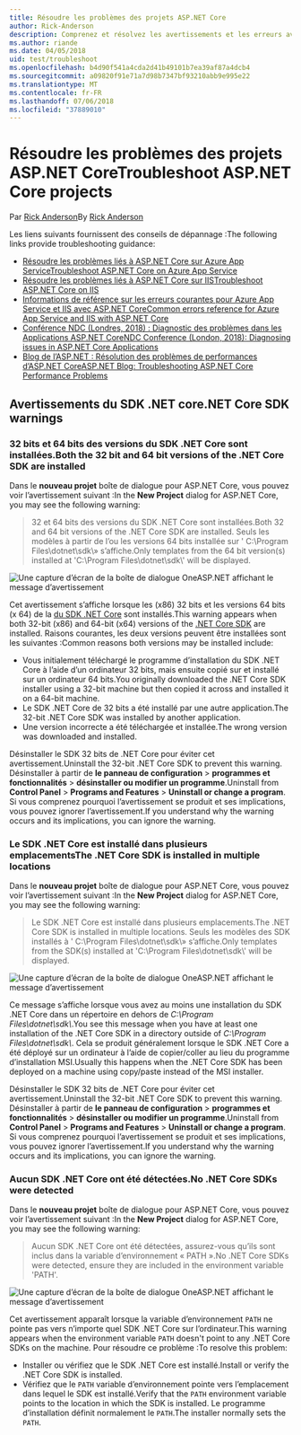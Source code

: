 ```yaml
---
title: Résoudre les problèmes des projets ASP.NET Core
author: Rick-Anderson
description: Comprenez et résolvez les avertissements et les erreurs avec les projets ASP.NET Core.
ms.author: riande
ms.date: 04/05/2018
uid: test/troubleshoot
ms.openlocfilehash: b4d90f541a4cda2d41b49101b7ea39af87a4dcb4
ms.sourcegitcommit: a09820f91e71a7d98b7347bf93210abb9e995e22
ms.translationtype: MT
ms.contentlocale: fr-FR
ms.lasthandoff: 07/06/2018
ms.locfileid: "37889010"
---
```

# <a name="troubleshoot-aspnet-core-projects"></a><span data-ttu-id="0b867-103">Résoudre les problèmes des projets ASP.NET Core</span><span class="sxs-lookup"><span data-stu-id="0b867-103">Troubleshoot ASP.NET Core projects</span></span>

<span data-ttu-id="0b867-104">Par [Rick Anderson](https://twitter.com/RickAndMSFT)</span><span class="sxs-lookup"><span data-stu-id="0b867-104">By [Rick Anderson](https://twitter.com/RickAndMSFT)</span></span>

<span data-ttu-id="0b867-105">Les liens suivants fournissent des conseils de dépannage :</span><span class="sxs-lookup"><span data-stu-id="0b867-105">The following links provide troubleshooting guidance:</span></span>

* [<span data-ttu-id="0b867-106">Résoudre les problèmes liés à ASP.NET Core sur Azure App Service</span><span class="sxs-lookup"><span data-stu-id="0b867-106">Troubleshoot ASP.NET Core on Azure App Service</span></span>](xref:host-and-deploy/azure-apps/troubleshoot)
* [<span data-ttu-id="0b867-107">Résoudre les problèmes liés à ASP.NET Core sur IIS</span><span class="sxs-lookup"><span data-stu-id="0b867-107">Troubleshoot ASP.NET Core on IIS</span></span>](xref:host-and-deploy/iis/troubleshoot)
* [<span data-ttu-id="0b867-108">Informations de référence sur les erreurs courantes pour Azure App Service et IIS avec ASP.NET Core</span><span class="sxs-lookup"><span data-stu-id="0b867-108">Common errors reference for Azure App Service and IIS with ASP.NET Core</span></span>](xref:host-and-deploy/azure-iis-errors-reference)
* [<span data-ttu-id="0b867-109">Conférence NDC (Londres, 2018) : Diagnostic des problèmes dans les Applications ASP.NET Core</span><span class="sxs-lookup"><span data-stu-id="0b867-109">NDC Conference (London, 2018): Diagnosing issues in ASP.NET Core Applications</span></span>](https://www.youtube.com/watch?v=RYI0DHoIVaA)
* [<span data-ttu-id="0b867-110">Blog de l’ASP.NET : Résolution des problèmes de performances d’ASP.NET Core</span><span class="sxs-lookup"><span data-stu-id="0b867-110">ASP.NET Blog: Troubleshooting ASP.NET Core Performance Problems</span></span>](https://blogs.msdn.microsoft.com/webdev/2018/05/23/asp-net-core-performance-improvements/)

## <a name="net-core-sdk-warnings"></a><span data-ttu-id="0b867-111">Avertissements du SDK .NET core</span><span class="sxs-lookup"><span data-stu-id="0b867-111">.NET Core SDK warnings</span></span>

### <a name="both-the-32-bit-and-64-bit-versions-of-the-net-core-sdk-are-installed"></a><span data-ttu-id="0b867-112">32 bits et 64 bits des versions du SDK .NET Core sont installées.</span><span class="sxs-lookup"><span data-stu-id="0b867-112">Both the 32 bit and 64 bit versions of the .NET Core SDK are installed</span></span>

<span data-ttu-id="0b867-113">Dans le **nouveau projet** boîte de dialogue pour ASP.NET Core, vous pouvez voir l’avertissement suivant :</span><span class="sxs-lookup"><span data-stu-id="0b867-113">In the **New Project** dialog for ASP.NET Core, you may see the following warning:</span></span>

> <span data-ttu-id="0b867-114">32 et 64 bits des versions du SDK .NET Core sont installées.</span><span class="sxs-lookup"><span data-stu-id="0b867-114">Both 32 and 64 bit versions of the .NET Core SDK are installed.</span></span> <span data-ttu-id="0b867-115">Seuls les modèles à partir de l’ou les versions 64 bits installée sur ' C:\\Program Files\\dotnet\\sdk\\» s’affiche.</span><span class="sxs-lookup"><span data-stu-id="0b867-115">Only templates from the 64 bit version(s) installed at 'C:\\Program Files\\dotnet\\sdk\\' will be displayed.</span></span>

![Une capture d’écran de la boîte de dialogue OneASP.NET affichant le message d’avertissement](troubleshoot/_static/both32and64bit.png)

<span data-ttu-id="0b867-117">Cet avertissement s’affiche lorsque les (x86) 32 bits et les versions 64 bits (x 64) de la [du SDK .NET Core](https://www.microsoft.com/net/download/all) sont installés.</span><span class="sxs-lookup"><span data-stu-id="0b867-117">This warning appears when both 32-bit (x86) and 64-bit (x64) versions of the [.NET Core SDK](https://www.microsoft.com/net/download/all) are installed.</span></span> <span data-ttu-id="0b867-118">Raisons courantes, les deux versions peuvent être installées sont les suivantes :</span><span class="sxs-lookup"><span data-stu-id="0b867-118">Common reasons both versions may be installed include:</span></span>

* <span data-ttu-id="0b867-119">Vous initialement téléchargé le programme d’installation du SDK .NET Core à l’aide d’un ordinateur 32 bits, mais ensuite copié sur et installé sur un ordinateur 64 bits.</span><span class="sxs-lookup"><span data-stu-id="0b867-119">You originally downloaded the .NET Core SDK installer using a 32-bit machine but then copied it across and installed it on a 64-bit machine.</span></span>
* <span data-ttu-id="0b867-120">Le SDK .NET Core de 32 bits a été installé par une autre application.</span><span class="sxs-lookup"><span data-stu-id="0b867-120">The 32-bit .NET Core SDK was installed by another application.</span></span>
* <span data-ttu-id="0b867-121">Une version incorrecte a été téléchargée et installée.</span><span class="sxs-lookup"><span data-stu-id="0b867-121">The wrong version was downloaded and installed.</span></span>

<span data-ttu-id="0b867-122">Désinstaller le SDK 32 bits de .NET Core pour éviter cet avertissement.</span><span class="sxs-lookup"><span data-stu-id="0b867-122">Uninstall the 32-bit .NET Core SDK to prevent this warning.</span></span> <span data-ttu-id="0b867-123">Désinstaller à partir de **le panneau de configuration** > **programmes et fonctionnalités** > **désinstaller ou modifier un programme**.</span><span class="sxs-lookup"><span data-stu-id="0b867-123">Uninstall from **Control Panel** > **Programs and Features** > **Uninstall or change a program**.</span></span> <span data-ttu-id="0b867-124">Si vous comprenez pourquoi l’avertissement se produit et ses implications, vous pouvez ignorer l’avertissement.</span><span class="sxs-lookup"><span data-stu-id="0b867-124">If you understand why the warning occurs and its implications, you can ignore the warning.</span></span>

### <a name="the-net-core-sdk-is-installed-in-multiple-locations"></a><span data-ttu-id="0b867-125">Le SDK .NET Core est installé dans plusieurs emplacements</span><span class="sxs-lookup"><span data-stu-id="0b867-125">The .NET Core SDK is installed in multiple locations</span></span>

<span data-ttu-id="0b867-126">Dans le **nouveau projet** boîte de dialogue pour ASP.NET Core, vous pouvez voir l’avertissement suivant :</span><span class="sxs-lookup"><span data-stu-id="0b867-126">In the **New Project** dialog for ASP.NET Core, you may see the following warning:</span></span>

> <span data-ttu-id="0b867-127">Le SDK .NET Core est installé dans plusieurs emplacements.</span><span class="sxs-lookup"><span data-stu-id="0b867-127">The .NET Core SDK is installed in multiple locations.</span></span> <span data-ttu-id="0b867-128">Seuls les modèles des SDK installés à ' C:\\Program Files\\dotnet\\sdk\\» s’affiche.</span><span class="sxs-lookup"><span data-stu-id="0b867-128">Only templates from the SDK(s) installed at 'C:\\Program Files\\dotnet\\sdk\\' will be displayed.</span></span>

![Une capture d’écran de la boîte de dialogue OneASP.NET affichant le message d’avertissement](troubleshoot/_static/multiplelocations.png)

<span data-ttu-id="0b867-130">Ce message s’affiche lorsque vous avez au moins une installation du SDK .NET Core dans un répertoire en dehors de *C:\\Program Files\\dotnet\\sdk\\*.</span><span class="sxs-lookup"><span data-stu-id="0b867-130">You see this message when you have at least one installation of the .NET Core SDK in a directory outside of *C:\\Program Files\\dotnet\\sdk\\*.</span></span> <span data-ttu-id="0b867-131">Cela se produit généralement lorsque le SDK .NET Core a été déployé sur un ordinateur à l’aide de copier/coller au lieu du programme d’installation MSI.</span><span class="sxs-lookup"><span data-stu-id="0b867-131">Usually this happens when the .NET Core SDK has been deployed on a machine using copy/paste instead of the MSI installer.</span></span>

<span data-ttu-id="0b867-132">Désinstaller le SDK 32 bits de .NET Core pour éviter cet avertissement.</span><span class="sxs-lookup"><span data-stu-id="0b867-132">Uninstall the 32-bit .NET Core SDK to prevent this warning.</span></span> <span data-ttu-id="0b867-133">Désinstaller à partir de **le panneau de configuration** > **programmes et fonctionnalités** > **désinstaller ou modifier un programme**.</span><span class="sxs-lookup"><span data-stu-id="0b867-133">Uninstall from **Control Panel** > **Programs and Features** > **Uninstall or change a program**.</span></span> <span data-ttu-id="0b867-134">Si vous comprenez pourquoi l’avertissement se produit et ses implications, vous pouvez ignorer l’avertissement.</span><span class="sxs-lookup"><span data-stu-id="0b867-134">If you understand why the warning occurs and its implications, you can ignore the warning.</span></span>

### <a name="no-net-core-sdks-were-detected"></a><span data-ttu-id="0b867-135">Aucun SDK .NET Core ont été détectées.</span><span class="sxs-lookup"><span data-stu-id="0b867-135">No .NET Core SDKs were detected</span></span>

<span data-ttu-id="0b867-136">Dans le **nouveau projet** boîte de dialogue pour ASP.NET Core, vous pouvez voir l’avertissement suivant :</span><span class="sxs-lookup"><span data-stu-id="0b867-136">In the **New Project** dialog for ASP.NET Core, you may see the following warning:</span></span>

> <span data-ttu-id="0b867-137">Aucun SDK .NET Core ont été détectées, assurez-vous qu’ils sont inclus dans la variable d’environnement « PATH ».</span><span class="sxs-lookup"><span data-stu-id="0b867-137">No .NET Core SDKs were detected, ensure they are included in the environment variable 'PATH'.</span></span>

![Une capture d’écran de la boîte de dialogue OneASP.NET affichant le message d’avertissement](troubleshoot/_static/NoNetCore.png)

<span data-ttu-id="0b867-139">Cet avertissement apparaît lorsque la variable d’environnement `PATH` ne pointe pas vers n’importe quel SDK .NET Core sur l’ordinateur.</span><span class="sxs-lookup"><span data-stu-id="0b867-139">This warning appears when the environment variable `PATH` doesn't point to any .NET Core SDKs on the machine.</span></span> <span data-ttu-id="0b867-140">Pour résoudre ce problème :</span><span class="sxs-lookup"><span data-stu-id="0b867-140">To resolve this problem:</span></span>

* <span data-ttu-id="0b867-141">Installer ou vérifiez que le SDK .NET Core est installé.</span><span class="sxs-lookup"><span data-stu-id="0b867-141">Install or verify the .NET Core SDK is installed.</span></span>
* <span data-ttu-id="0b867-142">Vérifiez que le `PATH` variable d’environnement pointe vers l’emplacement dans lequel le SDK est installé.</span><span class="sxs-lookup"><span data-stu-id="0b867-142">Verify that the `PATH` environment variable points to the location in which the SDK is installed.</span></span> <span data-ttu-id="0b867-143">Le programme d’installation définit normalement le `PATH`.</span><span class="sxs-lookup"><span data-stu-id="0b867-143">The installer normally sets the `PATH`.</span></span>